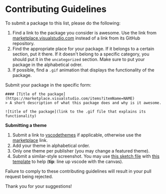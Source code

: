 # Contributing Guidelines

To submit a package to this list, please do the following:

1.  Find a link to the package you consider is awesome. Use the link from [marketplace.visualstudio.com](https://marketplace.visualstudio.com/) instead of a link from its GitHub repository.
2.  Find the appropriate place for your package. If it belongs to a certain section, put it there. If it doesn't belong to a specific category, you should put it in the `uncategorized` section. Make sure to put your package in the alphabetical odrer.
3.  If possible, find a `.gif` animation that displays the functionality of the package.

Submit your package in the specific form:

```gfm
#### [Title of the package](https://marketplace.visualstudio.com/items?itemName=NAME)
> A short description of what this package does and why is it awesome.

![title of the package](link to the .gif file that explains its functionality)
```

**Submitting a theme**

1.  Submit a link to [vscodethemes](https://vscodethemes.com) if applicable, otherwise use the [marketplace](https://marketplace.visualstudio.com/) link.
2.  Add your theme in alphabetical order.
3.  Only one theme per publisher (you may change a featured theme).
4.  Submit a similar-style screenshot. You may use [this sketch file](./themes/screenshots/awesome-vscode.sketch) with [this template](./themes/theme-template.js) to help (**tip**: line up vscode with the canvas).

Failure to comply to these contributing guidelines will result in your pull request being rejected.

Thank you for your suggestions!
